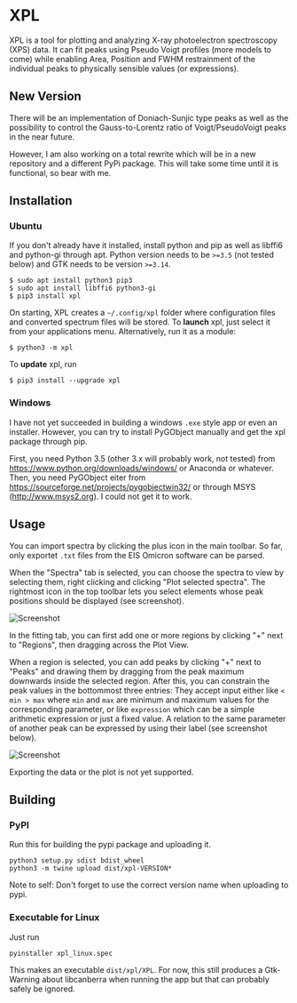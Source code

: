 # XPL

XPL is a tool for plotting and analyzing X-ray photoelectron spectroscopy (XPS) data. It can fit peaks using Pseudo Voigt profiles (more models to come) while enabling Area, Position and FWHM restrainment of the individual peaks to physically sensible values (or expressions).

## New Version

There will be an implementation of Doniach-Sunjic type peaks as well as the possibility to control the Gauss-to-Lorentz ratio of Voigt/PseudoVoigt peaks in the near future.

However, I am also working on a total rewrite which will be in a new repository and a different PyPi package. This will take some time until it is functional, so bear with me.


## Installation
### Ubuntu

If you don't already have it installed, install python and pip as well as libffi6 and python-gi through apt. Python version needs to be `>=3.5` (not tested below) and GTK needs to be version `>=3.14`.

```shell
$ sudo apt install python3 pip3
$ sudo apt install libffi6 python3-gi
$ pip3 install xpl
```

On starting, XPL creates a `~/.config/xpl` folder where configuration files and converted spectrum files will be stored. To **launch** xpl, just select it from your applications menu. Alternatively, run it as a module:

```shell
$ python3 -m xpl
```

To **update** xpl, run

```shell
$ pip3 install --upgrade xpl
```

### Windows

I have not yet succeeded in building a windows `.exe` style app or even an installer. However, you can try to install PyGObject manually and get the xpl package through pip.

First, you need Python 3.5 (other 3.x will probably work, not tested) from https://www.python.org/downloads/windows/ or Anaconda or whatever. Then, you need PyGObject eiter from https://sourceforge.net/projects/pygobjectwin32/ or through MSYS (http://www.msys2.org). I could not get it to work.

<!---
Download the x86_64 installer from http://www.msys2.org/. The instructions are shown on the website, here it is in short form: Follow the installer, then in the MSYS console type `pacman -Syu` and `pacman -Su`. If you encounter a warning, just close the MSYS console and try again.

In the MSYS console, run

```
pacman -S mingw-w64-i686-gtk3 mingw-w64-i686-python3-gobject
```
--->

## Usage

You can import spectra by clicking the plus icon in the main toolbar. So far, only exportet `.txt` files from the EIS Omicron software can be parsed.

When the "Spectra" tab is selected, you can choose the spectra to view by selecting them, right clicking and clicking "Plot selected spectra". The rightmost icon in the top toolbar lets you select elements whose peak positions should be displayed (see screenshot).

![Screenshot](doc/demo_atomlib.png "Matching peaks")

In the fitting tab, you can first add one or more regions by clicking "+" next to "Regions", then dragging across the Plot View. 

When a region is selected, you can add peaks by clicking "+" next to "Peaks" and drawing them by dragging from the peak maximum downwards inside the selected region. After this, you can constrain the peak values in the bottommost three entries: They accept input either like `< min > max` where `min` and `max` are minimum and maximum values for the corresponding parameter, or like `expression` which can be a simple arithmetic expression or just a fixed value. A relation to the same parameter of another peak can be expressed by using their label (see screenshot below).

![Screenshot](doc/demo_fitting.png "Fitting Ag3d peaks")

Exporting the data or the plot is not yet supported.

## Building
### PyPI

Run this for building the pypi package and uploading it.

```shell
python3 setup.py sdist bdist_wheel
python3 -m twine upload dist/xpl-VERSION*
```

Note to self: Don't forget to use the correct version name when uploading to pypi.

### Executable for Linux

Just run

```shell
pyinstaller xpl_linux.spec
```

This makes an executable `dist/xpl/XPL`. For now, this still produces a Gtk-Warning about libcanberra when running the app but that can probably safely be ignored.